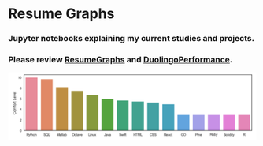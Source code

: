 # Resume Graphs

### Jupyter notebooks explaining my current studies and projects.

### Please review [ResumeGraphs](https://github.com/Greg-Kojadinovich/resumegraphs/blob/main/ResumeGraphs.ipynb) and [DuolingoPerformance](https://github.com/Greg-Kojadinovich/resumegraphs/blob/main/DuolingoPerformance.ipynb). 

<img src="complangs.png" class="img-responsive" alt="Greg Kojadinovich"/>
